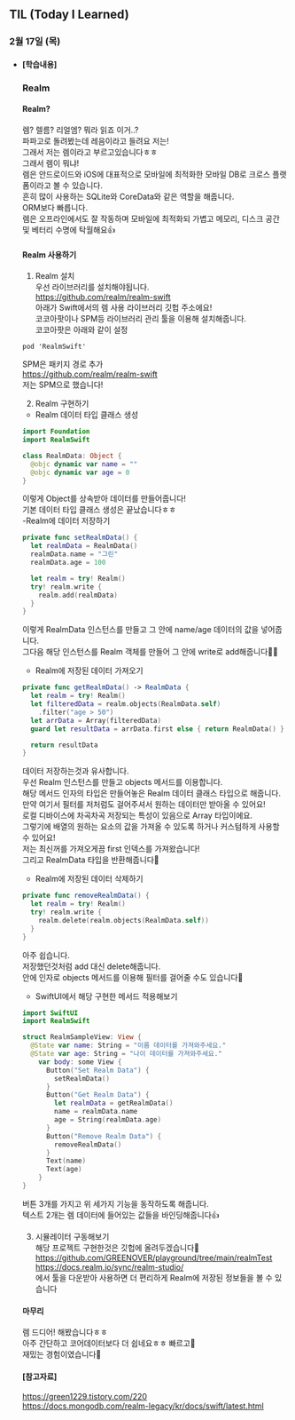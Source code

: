 ## TIL (Today I Learned)

### 2월 17일 (목)   

- #### [학습내용] 
  ### Realm      
  
  #### Realm?   
  렘? 렐름? 리얼엠? 뭐라 읽죠 이거..?   
  파파고로 돌려봤는데 레음이라고 들려요 저는!   
  그래서 저는 렘이라고 부르고있습니다ㅎㅎ   
  그래서 렘이 뭐냐!   
  렘은 안드로이드와 iOS에 대표적으로 모바일에 최적화한 모바일 DB로 크로스 플랫폼이라고 볼 수 있습니다.   
  흔히 많이 사용하는 SQLite와 CoreData와 같은 역할을 해줍니다.   
  ORM보다 빠릅니다.   
  렘은 오프라인에서도 잘 작동하며 모바일에 최적화되 가볍고 메모리, 디스크 공간 및 베터리 수명에 탁월해요👍   
  
  #### Realm 사용하기   
  1. Realm 설치   
  우선 라이브러리를 설치해야됩니다.   
  https://github.com/realm/realm-swift   
  아래가 Swift에서의 렘 사용 라이브러리 깃헙 주소에요!   
  코코아팟이나 SPM등 라이브러리 관리 툴을 이용해 설치해줍니다.   
  코코아팟은 아래와 같이 설정   
  ```
  pod 'RealmSwift'   
  ```
  SPM은 패키지 경로 추가   
  https://github.com/realm/realm-swift   
  저는 SPM으로 했습니다!   

  2. Realm 구현하기   
  - Realm 데이터 타입 클래스 생성   
  ```swift
  import Foundation
  import RealmSwift
  
  class RealmData: Object {
    @objc dynamic var name = ""
    @objc dynamic var age = 0
  }
  ```
  이렇게 Object를 상속받아 데이터를 만들어줍니다!    
  기본 데이터 타입 클래스 생성은 끝났습니다ㅎㅎ   
  -Realm에 데이터 저장하기   
  ```swift
  private func setRealmData() {
    let realmData = RealmData()
    realmData.name = "그린"
    realmData.age = 100
  
    let realm = try! Realm()
    try! realm.write {
      realm.add(realmData)
    }
  }
  ```
  이렇게 RealmData 인스턴스를 만들고 그 안에 name/age 데이터의 값을 넣어줍니다.    
  그다음 해당 인스턴스를 Realm 객체를 만들어 그 안에 write로 add해줍니다🙋🏻    
  - Realm에 저장된 데이터 가져오기   
  ```swift
  private func getRealmData() -> RealmData {
    let realm = try! Realm()
    let filteredData = realm.objects(RealmData.self)
      .filter("age > 50")
    let arrData = Array(filteredData)
    guard let resultData = arrData.first else { return RealmData() }
  
    return resultData
  }
  ```
  데이터 저장하는것과 유사합니다.   
  우선 Realm 인스턴스를 만들고 objects 메서드를 이용합니다.   
  해당 메서드 인자의 타입은 만들어놓은 Realm 데이터 클래스 타입으로 해줍니다.   
  만약 여기서 필터를 저처럼도 걸어주셔서 원하는 데이터만 받아올 수 있어요!   
  로컬 디바이스에 차곡차곡 저장되는 특성이 있음으로 Array 타입이에요.   
  그렇기에 배열의 원하는 요소의 값을 가져올 수 있도록 하거나 커스텀하게 사용할 수 있어요!   
  저는 최신꺼를 가져오게끔 first 인덱스를 가져왔습니다!   
  그리고 RealmData 타입을 반환해줍니다🚀   
  - Realm에 저장된 데이터 삭제하기   
  ```swift
  private func removeRealmData() {
    let realm = try! Realm()
    try! realm.write {
      realm.delete(realm.objects(RealmData.self))
    }
  }
  ```
  아주 쉽습니다.   
  저장했던것처럼 add 대신 delete해줍니다.   
  안에 인자로 objects 메서드를 이용해 필터를 걸어줄 수도 있습니다🙌   
  - SwiftUI에서 해당 구현한 메서드 적용해보기   
  ```swift
  import SwiftUI
  import RealmSwift
  
  struct RealmSampleView: View {
    @State var name: String = "이름 데이터를 가져와주세요."
    @State var age: String = "나이 데이터를 가져와주세요."
      var body: some View {
        Button("Set Realm Data") {
          setRealmData()
        }
        Button("Get Realm Data") {
          let realmData = getRealmData()
          name = realmData.name
          age = String(realmData.age)
        }
        Button("Remove Realm Data") {
          removeRealmData()
        }
        Text(name)
        Text(age)
      }
  }
  ```
  버튼 3개를 가지고 위 세가지 기능을 동작하도록 해줍니다.   
  텍스트 2개는 렘 데이터에 들어있는 값들을 바인딩해줍니다👍   

  3. 시뮬레이터 구동해보기    
  해당 프로젝트 구현한것은 깃헙에 올려두겠습니다🙌   
  https://github.com/GREENOVER/playground/tree/main/realmTest   
  https://docs.realm.io/sync/realm-studio/    
  에서 툴을 다운받아 사용하면 더 편리하게 Realm에 저장된 정보들을 볼 수 있습니다    

  #### 마무리   
  렘 드디어! 해봤습니다ㅎㅎ   
  아주 간단하고 코어데이터보다 더 쉽네요ㅎㅎ 빠르고💪   
  재밌는 경험이였습니다🧐   

  #### [참고자료]   
  https://green1229.tistory.com/220   
  https://docs.mongodb.com/realm-legacy/kr/docs/swift/latest.html   
